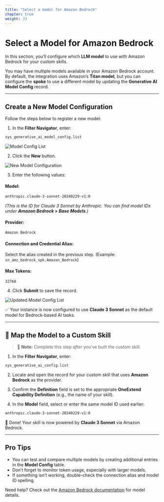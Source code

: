 ```yaml
---
title: "Select a model for Amazon Bedrock"
chapter: true
weight: 33
---
```


# Select a Model for Amazon Bedrock

In this section, you’ll configure which **LLM model** to use with Amazon Bedrock for your custom skills.

You may have multiple models available in your Amazon Bedrock account.  
By default, the integration uses Amazon’s **Titan model**, but you can configure the **spoke** to use a different model by updating the **Generative AI Model Config** record.

---

## Create a New Model Configuration

Follow the steps below to register a new model:

1. In the **Filter Navigator**, enter:

```bash
sys_generative_ai_model_config.list
```

![Model Config List](/images/servicenow/now_model_config_list.png)

2. Click the **New** button.

![New Model Configuration](/images/servicenow/now_model_configuration.png)

3. Enter the following values:

#### Model:

```bash
anthropic.claude-3-sonnet-20240229-v1:0
```

  _(This is the ID for Claude 3 Sonnet by Anthropic. You can find model IDs under **Amazon Bedrock > Base Models**.)_

#### Provider:

```bash
Amazon Bedrock
```

#### Connection and Credential Alias:

Select the alias created in the previous step.
(Example: `sn_amz_bedrock_spk.Amazon_Bedrock`)

#### Max Tokens:

```bash
32768
```

4. Click **Submit** to save the record.

![Updated Model Config List](/images/servicenow/now_updated_model_config_list.png)

✅ Your instance is now configured to use **Claude 3 Sonnet** as the default model for Bedrock-based AI tasks.

---

## 🔁 Map the Model to a Custom Skill

> 📝 **Note:** Complete this step *after* you've built the custom skill.

1. In the **Filter Navigator**, enter:

```bash
sys_generative_ai_config.list
```

2. Locate and open the record for your custom skill that uses **Amazon Bedrock** as the provider.

3. Confirm the **Definition** field is set to the appropriate **OneExtend Capability Definition** (e.g., the name of your skill).

4. In the **Model** field, select or enter the same model ID used earlier:

```bash
anthropic.claude-3-sonnet-20240229-v1:0
```

🎉 Done! Your skill is now powered by **Claude 3 Sonnet** via Amazon Bedrock.

---

## Pro Tips

- You can test and compare multiple models by creating additional entries in the **Model Config** table.
- Don’t forget to monitor token usage, especially with larger models.
- If something isn’t working, double-check the connection alias and model ID spelling.

Need help? Check out the [Amazon Bedrock documentation](https://docs.aws.amazon.com/bedrock/latest/userguide/what-is-bedrock.html) for model details.
